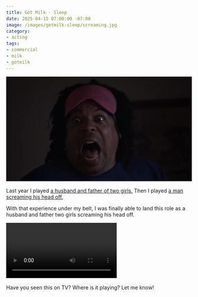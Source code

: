 ```yaml
---
title: Got Milk - Sleep
date: 2025-04-15 07:00:00 -07:00
image: /images/gotmilk-sleep/screaming.jpg
category:
- acting
tags:
- commercial
- milk
- gotmilk
---
```


![Screaming dad](/images/gotmilk-sleep/screaming-close.jpg)

Last year I played [a husband and father of two girls.](/instacard-summer-faves)
Then I played [a man screaming his head off.](/76-ready-set-go-go-go)

With that experience under my belt, I was finally able to land this role as
a husband and father two girls screaming his head off.

<video controls="controls">
<source src="/images/gotmilk-sleep/gotmilk-sleep.mp4" type="video/mp4">
</video>

Have you seen this on TV? Where is it playing? Let me know!
